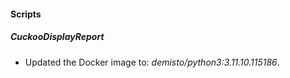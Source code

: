 
#### Scripts

##### CuckooDisplayReport
- Updated the Docker image to: *demisto/python3:3.11.10.115186*.



